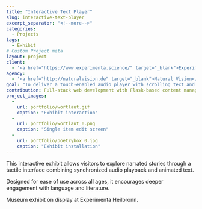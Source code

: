 ```yaml
---
title: "Interactive Text Player"
slug: interactive-text-player
excerpt_separator: "<!--more-->"
categories:
  - Projects
tags:
  - Exhibit
# Custom Project meta
layout: project
client:
  - '<a href="https://www.experimenta.science/" target="_blank">Experimenta Heilbronn</a>'
agency:
  - '<a href="http://naturalvision.de" target="_blank">Natural Vision</a>'
goal: "To deliver a touch-enabled audio player with scrolling text and intuitive controls."
contribution: Full-stack web development with Flask-based content management.
project_images:
  - 
    url: portfolio/wortlaut.gif
    caption: "Exhibit interaction"
  - 
    url: portfolio/wortlaut_0.png
    caption: "Single item edit screen"
  - 
    url: portfolio/poetrybox_0.jpg
    caption: "Exhibit installation"
---
```


This interactive exhibit allows visitors to explore narrated stories through a tactile interface combining synchronized audio playback and animated text.

<!--more-->

Designed for ease of use across all ages, it encourages deeper engagement with language and literature.

Museum exhibit on display at Experimenta Heilbronn.

